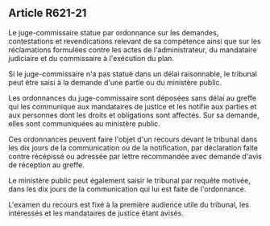 Article R621-21
----
Le juge-commissaire statue par ordonnance sur les demandes, contestations et
revendications relevant de sa compétence ainsi que sur les réclamations
formulées contre les actes de l'administrateur, du mandataire judiciaire et du
commissaire à l'exécution du plan.

Si le juge-commissaire n'a pas statué dans un délai raisonnable, le tribunal
peut être saisi à la demande d'une partie ou du ministère public.

Les ordonnances du juge-commissaire sont déposées sans délai au greffe qui les
communique aux mandataires de justice et les notifie aux parties et aux
personnes dont les droits et obligations sont affectés. Sur sa demande, elles
sont communiquées au ministère public.

Ces ordonnances peuvent faire l'objet d'un recours devant le tribunal dans les
dix jours de la communication ou de la notification, par déclaration faite
contre récépissé ou adressée par lettre recommandée avec demande d'avis de
réception au greffe.

Le ministère public peut également saisir le tribunal par requête motivée, dans
les dix jours de la communication qui lui est faite de l'ordonnance.

L'examen du recours est fixé à la première audience utile du tribunal, les
intéressés et les mandataires de justice étant avisés.
